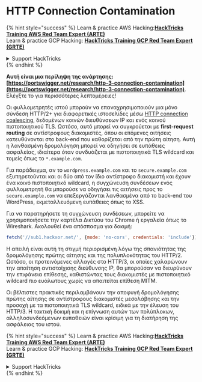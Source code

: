 # HTTP Connection Contamination

{% hint style="success" %}
Learn & practice AWS Hacking:<img src="/.gitbook/assets/arte.png" alt="" data-size="line">[**HackTricks Training AWS Red Team Expert (ARTE)**](https://training.hacktricks.xyz/courses/arte)<img src="/.gitbook/assets/arte.png" alt="" data-size="line">\
Learn & practice GCP Hacking: <img src="/.gitbook/assets/grte.png" alt="" data-size="line">[**HackTricks Training GCP Red Team Expert (GRTE)**<img src="/.gitbook/assets/grte.png" alt="" data-size="line">](https://training.hacktricks.xyz/courses/grte)

<details>

<summary>Support HackTricks</summary>

* Check the [**subscription plans**](https://github.com/sponsors/carlospolop)!
* **Join the** 💬 [**Discord group**](https://discord.gg/hRep4RUj7f) or the [**telegram group**](https://t.me/peass) or **follow** us on **Twitter** 🐦 [**@hacktricks\_live**](https://twitter.com/hacktricks\_live)**.**
* **Share hacking tricks by submitting PRs to the** [**HackTricks**](https://github.com/carlospolop/hacktricks) and [**HackTricks Cloud**](https://github.com/carlospolop/hacktricks-cloud) github repos.

</details>
{% endhint %}

**Αυτή είναι μια περίληψη της ανάρτησης: [https://portswigger.net/research/http-3-connection-contamination](https://portswigger.net/research/http-3-connection-contamination)**. Ελέγξτε το για περισσότερες λεπτομέρειες!

Οι φυλλομετρητές ιστού μπορούν να επαναχρησιμοποιούν μια μόνο σύνδεση HTTP/2+ για διαφορετικές ιστοσελίδες μέσω [HTTP connection coalescing](https://daniel.haxx.se/blog/2016/08/18/http2-connection-coalescing), δεδομένων κοινών διευθύνσεων IP και ενός κοινού πιστοποιητικού TLS. Ωστόσο, αυτό μπορεί να συγκρούεται με **first-request routing** σε αντίστροφους διακομιστές, όπου οι επόμενες αιτήσεις κατευθύνονται στο back-end που καθορίζεται από την πρώτη αίτηση. Αυτή η λανθασμένη δρομολόγηση μπορεί να οδηγήσει σε ευπάθειες ασφαλείας, ιδιαίτερα όταν συνδυάζεται με πιστοποιητικά TLS wildcard και τομείς όπως το `*.example.com`.

Για παράδειγμα, αν το `wordpress.example.com` και το `secure.example.com` εξυπηρετούνται και οι δύο από τον ίδιο αντίστροφο διακομιστή και έχουν ένα κοινό πιστοποιητικό wildcard, η συγχώνευση συνδέσεων ενός φυλλομετρητή θα μπορούσε να οδηγήσει τις αιτήσεις προς το `secure.example.com` να επεξεργάζονται λανθασμένα από το back-end του WordPress, εκμεταλλευόμενη ευπάθειες όπως το XSS.

Για να παρατηρήσετε τη συγχώνευση συνδέσεων, μπορείτε να χρησιμοποιήσετε την καρτέλα Δικτύου του Chrome ή εργαλεία όπως το Wireshark. Ακολουθεί ένα απόσπασμα για δοκιμή:
```javascript
fetch('//sub1.hackxor.net/', {mode: 'no-cors', credentials: 'include'}).then(()=>{ fetch('//sub2.hackxor.net/', {mode: 'no-cors', credentials: 'include'}) })
```
Η απειλή είναι αυτή τη στιγμή περιορισμένη λόγω της σπανιότητας της δρομολόγησης πρώτης αίτησης και της πολυπλοκότητας του HTTP/2. Ωστόσο, οι προτεινόμενες αλλαγές στο HTTP/3, οι οποίες χαλαρώνουν την απαίτηση αντιστοίχισης διεύθυνσης IP, θα μπορούσαν να διευρύνουν την επιφάνεια επίθεσης, καθιστώντας τους διακομιστές με πιστοποιητικό wildcard πιο ευάλωτους χωρίς να απαιτείται επίθεση MITM.

Οι βέλτιστες πρακτικές περιλαμβάνουν την αποφυγή δρομολόγησης πρώτης αίτησης σε αντίστροφους διακομιστές μεσολάβησης και την προσοχή με τα πιστοποιητικά TLS wildcard, ειδικά με την έλευση του HTTP/3. Η τακτική δοκιμή και η επίγνωση αυτών των πολύπλοκων, αλληλοσυνδεόμενων ευπαθειών είναι κρίσιμη για τη διατήρηση της ασφάλειας του ιστού.

{% hint style="success" %}
Learn & practice AWS Hacking:<img src="/.gitbook/assets/arte.png" alt="" data-size="line">[**HackTricks Training AWS Red Team Expert (ARTE)**](https://training.hacktricks.xyz/courses/arte)<img src="/.gitbook/assets/arte.png" alt="" data-size="line">\
Learn & practice GCP Hacking: <img src="/.gitbook/assets/grte.png" alt="" data-size="line">[**HackTricks Training GCP Red Team Expert (GRTE)**<img src="/.gitbook/assets/grte.png" alt="" data-size="line">](https://training.hacktricks.xyz/courses/grte)

<details>

<summary>Support HackTricks</summary>

* Check the [**subscription plans**](https://github.com/sponsors/carlospolop)!
* **Join the** 💬 [**Discord group**](https://discord.gg/hRep4RUj7f) or the [**telegram group**](https://t.me/peass) or **follow** us on **Twitter** 🐦 [**@hacktricks\_live**](https://twitter.com/hacktricks\_live)**.**
* **Share hacking tricks by submitting PRs to the** [**HackTricks**](https://github.com/carlospolop/hacktricks) and [**HackTricks Cloud**](https://github.com/carlospolop/hacktricks-cloud) github repos.

</details>
{% endhint %}
